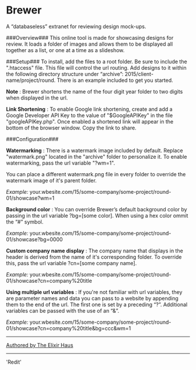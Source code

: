# Brewer
A “databaseless” extranet for reviewing design mock-ups.

###Overview###
This online tool is made for showcasing designs for review. It loads a folder of images and allows them to be displayed all together as a list, or one at a time as a slideshow.

###Setup###
To install, add the files to a root folder. Be sure to include the ".htaccess" file. This file will control the url routing. Add designs to it within the following directory structure under “archive”: 2015/client-name/project/round. There is an example included to get you started. 

**Note** : Brewer shortens the name of the four digit year folder to two digits when displayed in the url.

**Link Shortening** :
To enable Google link shortening, create and add a Google Developer API Key to the value of "$GoogleAPIKey" in the file "googleAPIKey.php".
Once enabled a shortened link will appear in the bottom of the browser window. Copy the link to share.

###Configuration###

**Watermarking** : 
There is a watermark image included by default. Replace "watermark.png" located in the "archive" folder to personalize it. To enable watermarking, pass the url variable "?wm=1".

You can place a different watermark.png file in every folder to override the watermark image of it's parent folder.

*Example:*
your.wbesite.com/15/some-company/some-project/round-01/showcase?wm=1


**Background color** :
You can override Brewer’s default background color by passing in the url variable ?bg=[some color]. When using a hex color ommit the “#” symbol.

*Example:*
your.wbesite.com/15/some-company/some-project/round-01/showcase?bg=0000


**Custom company name display** :
The company name that displays in the header is derived from the name of it's corresponding folder. To override this, pass the url variable ?cn=[some company name].

*Example:*
your.wbesite.com/15/some-company/some-project/round-01/showcase?cn=company%20title


**Using multiple url variables** :
If you're not familiar with url variables, they are parameter names and data you can pass to a website by appending them to the end of the url. The first one is set by a preceding “?”. Additional variables can be passed with the use of an “&”.

*Example:*
your.wbesite.com/15/some-company/some-project/round-01/showcase?cn=company%20title&bg=ccc&wm=1

***
[Authored by The Elixir Haus](http://theelixirhaus.com/projects/brewer/)
***

'Redit'

